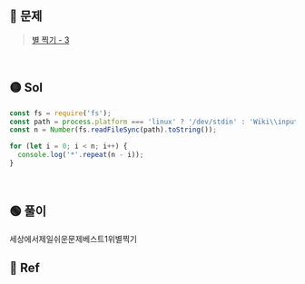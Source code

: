 ## 🔴 문제

> [별 찍기 - 3](https://www.acmicpc.net/problem/2440)

<br/>

## 🟡 Sol

```js
const fs = require('fs');
const path = process.platform === 'linux' ? '/dev/stdin' : 'Wiki\\input.txt';
const n = Number(fs.readFileSync(path).toString());

for (let i = 0; i < n; i++) {
  console.log('*'.repeat(n - i));
}
```

<br/>

## 🟢 풀이

세상에서제일쉬운문제베스트1위별찍기
<br/>

## 🔵 Ref

>
